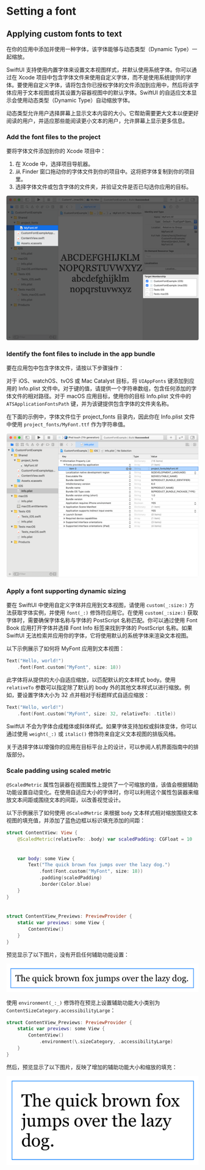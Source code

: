 # Setting a font

## Applying custom fonts to text

在你的应用中添加并使用一种字体，该字体能够与动态类型（Dynamic Type）一起缩放。

SwiftUI 支持使用内置字体来设置文本视图样式，并默认使用系统字体。你可以通过在 Xcode 项目中包含字体文件来使用自定义字体，而不是使用系统提供的字体。要使用自定义字体，请将包含你已授权字体的文件添加到应用中，然后将该字体应用于文本视图或将其设置为容器视图中的默认字体。SwiftUI 的自适应文本显示会使用动态类型（Dynamic Type）自动缩放字体。

动态类型允许用户选择屏幕上显示文本内容的大小。它帮助需要更大文本以便更好阅读的用户，并适应那些能阅读更小文本的用户，允许屏幕上显示更多信息。

### Add the font files to the project


要将字体文件添加到你的 Xcode 项目中：

1. 在 Xcode 中，选择项目导航器。
2. 从 Finder 窗口拖动你的字体文件到你的项目中。这将把字体复制到你的项目里。
3. 选择字体文件或包含字体的文件夹，并验证文件是否已勾选你应用的目标。

![Applying-Custom-Fonts-to-Text-1@2x](../../images/Applying-Custom-Fonts-to-Text-1@2x.png)


### Identify the font files to include in the app bundle
要在应用包中包含字体文件，请按以下步骤操作：

对于 iOS、watchOS、tvOS 或 Mac Catalyst 目标，将 `UIAppFonts` 键添加到应用的 Info.plist 文件中。对于键的值，请提供一个字符串数组，包含任何添加的字体文件的相对路径。对于 macOS 应用目标，使用你的目标 Info.plist 文件中的 `ATSApplicationFontsPath` 键，并为该键提供包含字体的文件夹名称。

在下面的示例中，字体文件位于 project_fonts 目录内，因此你在 Info.plist 文件中使用 `project_fonts/MyFont.ttf` 作为字符串值。

![Applying-Custom-Fonts-to-Text-2@2x](../../images/Applying-Custom-Fonts-to-Text-2@2x.png)


### Apply a font supporting dynamic sizing

要在 SwiftUI 中使用自定义字体并应用到文本视图，请使用 `custom(_:size:)` 方法获取字体实例，并使用 `font(_:)` 修饰符应用它。在使用 `custom(_:size:)` 获取字体时，需要确保字体名称与字体的 PostScript 名称匹配。你可以通过使用 Font Book 应用打开字体并选择 Font Info 标签来找到字体的 PostScript 名称。如果 SwiftUI 无法检索并应用你的字体，它将使用默认的系统字体来渲染文本视图。

以下示例展示了如何将 MyFont 应用到文本视图：

```swift
Text("Hello, world!")
    .font(Font.custom("MyFont", size: 18))
```

此字体将从提供的大小自适应缩放，以匹配默认的文本样式 body。使用 `relativeTo` 参数可以指定除了默认的 body 外的其他文本样式以进行缩放。例如，要设置字体大小为 32 点并相对于标题样式自适应缩放：

```swift
Text("Hello, world!")
    .font(Font.custom("MyFont", size: 32, relativeTo: .title))
```

SwiftUI 不会为字体合成粗体或斜体样式。如果字体支持加权或斜体变体，你可以通过使用 `weight(_:)` 或 `italic()` 修饰符来自定义文本视图的排版风格。

关于选择字体以增强你的应用在目标平台上的设计，可以参阅人机界面指南中的排版部分。

### Scale padding using scaled metric


`@ScaledMetric` 属性包装器在视图属性上提供了一个可缩放的值，该值会根据辅助功能设置自动变化。在使用自适应大小的字体时，你可以利用这个属性包装器来缩放文本间距或围绕文本的间距，以改善视觉设计。

以下示例展示了如何使用 `@ScaledMetric` 来根据 `body` 文本样式相对缩放围绕文本视图的填充值，并添加了蓝色边框以标识填充添加的间距：

```swift
struct ContentView: View {
    @ScaledMetric(relativeTo: .body) var scaledPadding: CGFloat = 10


    var body: some View {
        Text("The quick brown fox jumps over the lazy dog.")
            .font(Font.custom("MyFont", size: 18))
            .padding(scaledPadding)
            .border(Color.blue)
    }
}


struct ContentView_Previews: PreviewProvider {
    static var previews: some View {
        ContentView()
    }
}
```

预览显示了以下图片，没有开启任何辅助功能设置：

![Applying-Custom-Fonts-to-Text-3@2x](../../images/Applying-Custom-Fonts-to-Text-3@2x.png)

使用 `environment(_:_)` 修饰符在预览上设置辅助功能大小类别为 `ContentSizeCategory.accessibilityLarge`：

```swift
struct ContentView_Previews: PreviewProvider {
    static var previews: some View {
        ContentView()
            .environment(\.sizeCategory, .accessibilityLarge)
    }
}
```

然后，预览显示了以下图片，反映了增加的辅助功能大小和缩放的填充：

![Applying-Custom-Fonts-to-Text-4@2x](../../images/Applying-Custom-Fonts-to-Text-4@2x.png)

